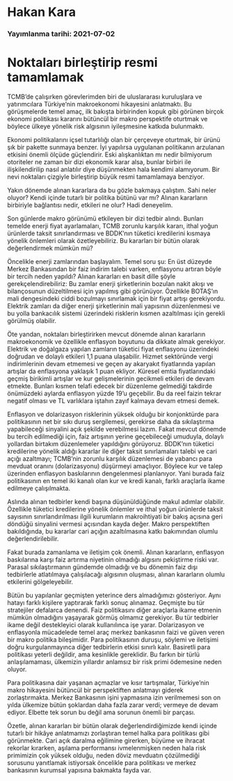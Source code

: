 # Hakan Kara

### Yayımlanma tarihi: 2021-07-02

# Noktaları birleştirip resmi tamamlamak

TCMB’de çalışırken görevlerimden biri de uluslararası kuruluşlara ve yatırımcılara Türkiye’nin makroekonomi hikayesini anlatmaktı. Bu görüşmelerde temel amaç, ilk bakışta birbirinden kopuk gibi görünen birçok ekonomi politikası kararını bütüncül bir makro perspektife oturtmak ve böylece ülkeye yönelik risk algısının iyileşmesine katkıda bulunmaktı.

Ekonomi politikalarını içsel tutarlılığı olan bir çerçeveye oturtmak, bir ürünü şık bir pakette sunmaya benzer. İyi yapılırsa uygulanan politikanın arzulanan etkisini önemli ölçüde güçlendirir. Eski alışkanlıktan mı nedir bilmiyorum otoriteler ne zaman bir dizi ekonomik karar alsa, bunlar birbiri ile ilişkilendirilip nasıl anlatılır diye düşünmekten hala kendimi alamıyorum. Bir nevi noktaları çizgiyle birleştirip büyük resmi tamamlamaya benziyor.

Yakın dönemde alınan kararlara da bu gözle bakmaya çalıştım. Sahi neler oluyor? Kendi içinde tutarlı bir politika bütünü var mı? Alınan kararların birbiriyle bağlantısı nedir, etkileri ne olur? Hadi deneyelim.

Son günlerde makro görünümü etkileyen bir dizi tedbir alındı. Bunları temelde enerji fiyat ayarlamaları, TCMB zorunlu karşılık kararı, ithal yoğun ürünlerde taksit sınırlandırması ve BDDK’nın tüketici kredilerini kısmaya yönelik önlemleri olarak özetleyebiliriz. Bu kararları bir bütün olarak değerlendirmek mümkün mü?

Öncelikle enerji zamlarından başlayalım. Temel soru şu: En üst düzeyde Merkez Bankasından bir faiz indirim talebi varken, enflasyonu artıran böyle bir tercih neden yapıldı? Alınan kararları en basit dille şöyle gerekçelendirebiliriz: Bu zamlar enerji şirketlerinin bozulan nakit akışı ve bilançosunun düzeltilmesi için yapılmış gibi görünüyor. Özellikle BOTAŞ’ın mali dengesindeki ciddi bozulmayı sınırlamak için bir fiyat artışı gerekiyordu. Elektrik zamları da diğer enerji şirketlerinin mali yapısının düzenlenmesi ve bu yolla bankacılık sistemi üzerindeki risklerin kısmen azaltılması için gerekli görülmüş olabilir.

Öte yandan, noktaları birleştirirken mevcut dönemde alınan kararların makroekonomik ve özellikle enflasyon boyutunu da dikkate almak gerekiyor. Elektrik ve doğalgaza yapılan zamların tüketici fiyat enflasyonu üzerindeki doğrudan ve dolaylı etkileri 1,1 puana ulaşabilir. Hizmet sektöründe vergi indirimlerinin devam etmemesi ve geçen ay akaryakıt fiyatlarında yapılan artışlar da enflasyona yaklaşık 1 puan ekliyor. Küresel emtia fiyatlarındaki geçmiş birikimli artışlar ve kur gelişmelerinin gecikmeli etkileri de devam etmekte. Bunları kısmen telafi edecek bir düzenleme gelmediği takdirde önümüzdeki aylarda enflasyon yüzde 19’u geçebilir. Bu da reel faizin tekrar negatif olması ve TL varlıklara iştahın zayıf kalmaya devam etmesi demek.

Enflasyon ve dolarizasyon risklerinin yüksek olduğu bir konjonktürde para politikasının net bir sıkı duruş sergilemesi, gerekirse daha da sıkılaştırma yapabileceği sinyalini açık şekilde verebilmesi lazım. Fakat mevcut dönemde bu tercih edilmediği için, faiz artışının yerine geçebileceği umuduyla, dolaylı yollardan birtakım düzenlemeler yapıldığını görüyoruz. BDDK’nın tüketici kredilerine yönelik aldığı kararlar ile diğer taksit sınırlamaları talebi ve cari açığı azaltmayı; TCMB’nin zorunlu karşılık düzenlemesi de yabancı para mevduat oranını (dolarizasyonu) düşürmeyi amaçlıyor. Böylece kur ve talep üzerinden enflasyon baskılarının dengelenmesi planlanıyor. Yani burada faiz politikasının en temel iki kanalı olan kur ve kredi kanalı, farklı araçlarla ikame edilmeye çalışılmakta.

Aslında alınan tedbirler kendi başına düşünüldüğünde makul adımlar olabilir. Özellikle tüketici kredilerine yönelik önlemler ve ithal yoğun ürünlerde taksit sayısının sınırlandırılması ilgili kurumların makroihtiyati bir bakış açısına geri döndüğü sinyalini vermesi açısından kayda değer. Makro perspektiften bakıldığında, bu kararlar cari açığın azaltılmasına katkı bakımından olumlu değerlendirilebilir.

Fakat burada zamanlama ve iletişim çok önemli. Alınan kararların, enflasyon baskılarına karşı faiz artırma niyetinin olmadığı algısını pekiştirme riski var. Parasal sıkılaştırmanın gündemde olmadığı ve bu dönemin faiz dışı tedbirlerle atlatılmaya çalışılacağı algısının oluşması, alınan kararların olumlu etkilerini gölgeleyebilir.

Bütün bu yapılanlar geçmişten yeterince ders almadığımızı gösteriyor. Aynı hatayı farklı kişilere yaptırarak farklı sonuç alınamaz. Geçmişte bu tür stratejiler defalarca denendi. Faiz politikasını diğer araçlarla ikame etmenin mümkün olmadığını yaşayarak görmüş olmamız gerekiyor. Bu tür tedbirler ikame değil destekleyici olarak kullanılınca işe yarar. Dolarizasyon ve enflasyonla mücadelede temel araç merkez bankasının faizi ve güven veren bir makro politika bileşimidir. Para politikasının duruşu, söylemi ve iletişimi doğru kurgulanmayınca diğer tedbirlerin etkisi sınırlı kalır. Basiretli para politikası yeterli değildir, ama kesinlikle gereklidir. Bu farkın bir türlü anlaşılamaması, ülkemizin yıllardır anlamsız bir risk primi ödemesine neden oluyor.

Para politikasına dair yaşanan açmazlar ve kısır tartışmalar, Türkiye’nin makro hikayesini bütüncül bir perspektiften anlatmayı giderek zorlaştırmakta. Merkez Bankasının işini yapmasına izin verilmemesi son on yılda ülkemize bütün şoklardan daha fazla zarar verdi; vermeye de devam ediyor. Elbette tek sorun bu değil ama sorunun önemli bir parçası.

Özetle, alınan kararları bir bütün olarak değerlendirdiğimizde kendi içinde tutarlı bir hikâye anlatmamızı zorlaştıran temel halka para politikası gibi görünmekte. Cari açık daralma eğilimine girerken, büyüme ve ihracat rekorlar kırarken, aşılama performansı ivmelenmişken neden hala risk primimizin çok yüksek olduğu, neden döviz mevduatın çözülmediği sorusunu yanıtlamak istiyorsak öncelikle para politikası ve merkez bankasının kurumsal yapısına bakmakta fayda var.



